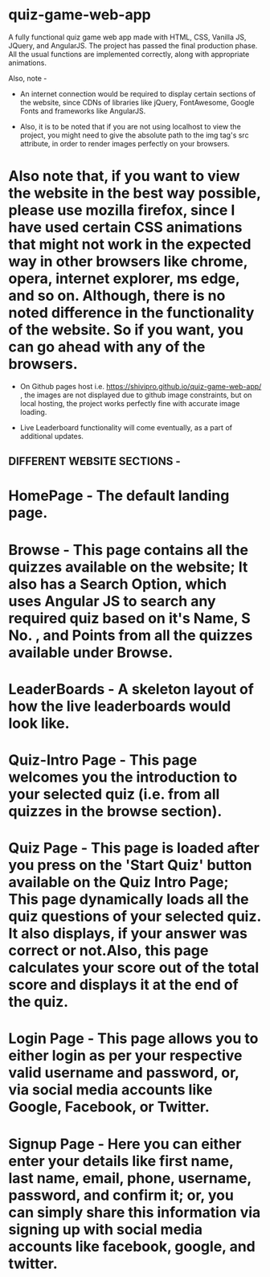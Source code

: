 # quiz-game-web-app
A fully functional quiz game web app made with HTML, CSS, Vanilla JS, JQuery, and AngularJS.
The project has passed the final production phase. All the usual functions are implemented correctly, along with appropriate animations.

Also, note -

* An internet connection would be required to display certain sections of the website, since CDNs of libraries like jQuery, FontAwesome, Google Fonts and frameworks like AngularJS.

* Also, it is to be noted that if you are not using localhost to view the project, you might need to give the absolute path to the img tag's src attribute, in order to render images perfectly on your browsers.

# Also note that, if you want to view the website in the best way possible, please use mozilla firefox, since I have used certain CSS animations that might not work in the expected way in other browsers like chrome, opera, internet explorer, ms edge, and so on. Although, there is no noted difference in the functionality of the website. So if you want, you can go ahead with any of the browsers.

* On Github pages host i.e. https://shivipro.github.io/quiz-game-web-app/ , the images are not displayed due to github image constraints, but on local hosting, the project works perfectly fine with accurate image loading.

* Live Leaderboard functionality will come eventually, as a part of additional updates.

## DIFFERENT WEBSITE SECTIONS -

# HomePage - The default landing page.

# Browse - This page contains all the quizzes available on the website; It also has a Search Option, which uses Angular JS to search any required quiz based on it's  Name, S No. , and Points from all the quizzes available under Browse.

# LeaderBoards - A skeleton layout of how the live leaderboards would look like.

# Quiz-Intro Page - This page welcomes you the introduction to your selected quiz (i.e. from all quizzes in the browse section).

# Quiz Page - This page is loaded after you press on the 'Start Quiz' button available on the Quiz Intro Page; This page dynamically loads all the quiz questions of your selected quiz. It also displays, if your answer was correct or not.Also, this page calculates your score out of the total score and displays it at the end of the quiz.

# Login Page - This page allows you to either login as per your respective valid username and password, or, via social media accounts like Google, Facebook, or Twitter.

# Signup Page - Here you can either enter your details like first name, last name, email, phone, username, password, and confirm it; or, you can simply share this information via signing up with social media accounts like facebook, google, and twitter.
